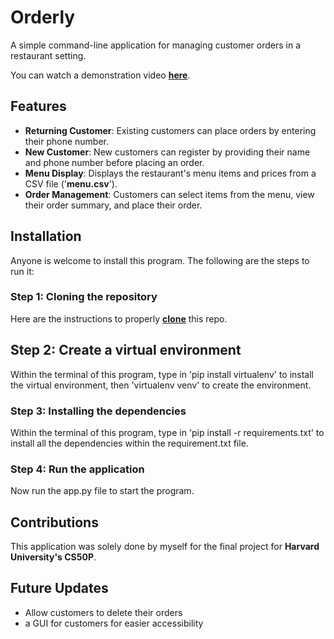 # Orderly

A simple command-line application for managing customer orders in a restaurant setting.

You can watch a demonstration video **<a href="https://youtu.be/p7pmKfJEnuQ">here</a>**.

## Features
- **Returning Customer**: Existing customers can place orders by entering their phone number.
- **New Customer**: New customers can register by providing their name and phone number before placing an order.
- **Menu Display**: Displays the restaurant's menu items and prices from a CSV file ('**menu.csv**').
- **Order Management**: Customers can select items from the menu, view their order summary, and place their order.

## Installation
Anyone is welcome to install this program. The following are the steps to run it:
### Step 1: Cloning the repository
Here are the instructions to properly **<a href="https://docs.github.com/en/repositories/creating-and-managing-repositories/cloning-a-repository">clone</a>** this repo.

## Step 2: Create a virtual environment
Within the terminal of this program, type in 'pip install virtualenv' to install the virtual environment, then 'virtualenv venv' to create the environment.

### Step 3: Installing the dependencies
Within the terminal of this program, type in 'pip install -r requirements.txt' to install all the dependencies within the requirement.txt file. 

### Step 4: Run the application
Now run the app.py file to start the program.

## Contributions
This application was solely done by myself for the final project for **Harvard University's CS50P**.

## Future Updates
- Allow customers to delete their orders
- a GUI for customers for easier accessibility
